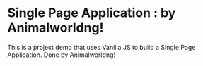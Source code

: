 # Single Page Application : by Animalworldng!

This is a project demo that uses Vanilla JS to build a Single Page Application. Done by Animalworldng!